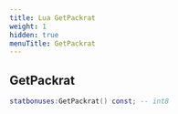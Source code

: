 ```yaml
---
title: Lua GetPackrat
weight: 1
hidden: true
menuTitle: GetPackrat
---
```

## GetPackrat
```lua
statbonuses:GetPackrat() const; -- int8
```